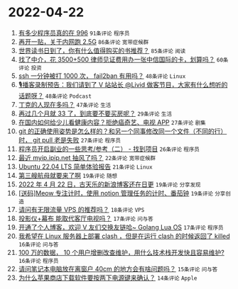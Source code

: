 # 2022-04-22

1. [有多少程序员真的在 996](https://www.v2ex.com/t/848561) `91条评论` `程序员`
1. [再开一贴，关于内网跑 2.5G](https://www.v2ex.com/t/848523) `86条评论` `宽带症候群`
1. [世界读书日到了，你有什么值得购买的书推荐？](https://www.v2ex.com/t/848500) `85条评论` `阅读`
1. [找了中介，花 3500+500 律师见证费用办一张中信国际的卡，划算吗？](https://www.v2ex.com/t/848526) `60条评论` `投资`
1. [ssh 一分钟被打 1000 次， fail2ban 有用吗？](https://www.v2ex.com/t/848484) `48条评论` `Linux`
1. [🎙播客录制预告：我们请到了 V 站站长 @Livid 做客节目，大家有什么想听的话题呀？](https://www.v2ex.com/t/848540) `48条评论` `Podcast`
1. [丁克的人现在多吗？](https://www.v2ex.com/t/848607) `47条评论` `生活`
1. [再过几个月就 33 了，到底要不要买房呢？](https://www.v2ex.com/t/848580) `29条评论` `生活`
1. [在国内如何给少儿看健康内容？拒绝癌奇艺、电视 APP](https://www.v2ex.com/t/848565) `27条评论` `剧集`
1. [git 的正确使用姿势是怎么样的？和另一个同事修改同一个文件（不同的行）时， git pull 老是失败](https://www.v2ex.com/t/848517) `27条评论` `程序员`
1. [程序员开启副业的一些思考/参考（二） - 找到项目](https://www.v2ex.com/t/848502) `26条评论` `程序员`
1. [最近 myip.ipip.net 抽风了吗？](https://www.v2ex.com/t/848553) `22条评论` `宽带症候群`
1. [Ubuntu 22.04 LTS 简单体验报告](https://www.v2ex.com/t/848584) `21条评论` `Linux`
1. [第三艘航母就要来了啊](https://www.v2ex.com/t/848582) `19条评论` `随想`
1. [2022 年 4 月 22 日，古天乐的新浪博客还在日更](https://www.v2ex.com/t/848519) `19条评论` `分享发现`
1. [[送码]Meow 专注计时，使用 notion 管理任务的计时、番茄钟](https://www.v2ex.com/t/848506) `19条评论` `分享创造`
1. [请问有无限流量 VPS 的推荐吗？](https://www.v2ex.com/t/848520) `18条评论` `VPS`
1. [投影仪+幕布 能取代客厅电视吗？](https://www.v2ex.com/t/848571) `17条评论` `问与答`
1. [开通了个人博客，欢迎 V 友们交换友链哈~ Golang Lua OS](https://www.v2ex.com/t/848550) `17条评论` `程序员`
1. [我希望在 Linux 服务器上部署 clash ，但是在运行 clash 的时候返回了 killed](https://www.v2ex.com/t/848545) `16条评论` `问与答`
1. [100 万的数据， 10 个用户增删改查维护，用什么技术栈开发快且容易维护?](https://www.v2ex.com/t/848529) `16条评论` `程序员`
1. [请问笔记本电脑放在离窗户 40cm 的地方会有啥问题吗？](https://www.v2ex.com/t/848485) `15条评论` `问与答`
1. [为什么苹果商店下载软件要按两下电源键来确认？](https://www.v2ex.com/t/848624) `14条评论` `Apple`
